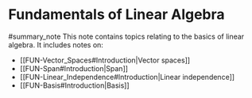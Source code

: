 # Fundamentals of Linear Algebra
#summary_note 
This note contains topics relating to the basics of linear algebra. It includes notes on:
- [[FUN-Vector_Spaces#Introduction|Vector spaces]]
- [[FUN-Span#Introduction|Span]]
- [[FUN-Linear_Independence#Introduction|Linear independence]]
- [[FUN-Basis#Introduction|Basis]]
